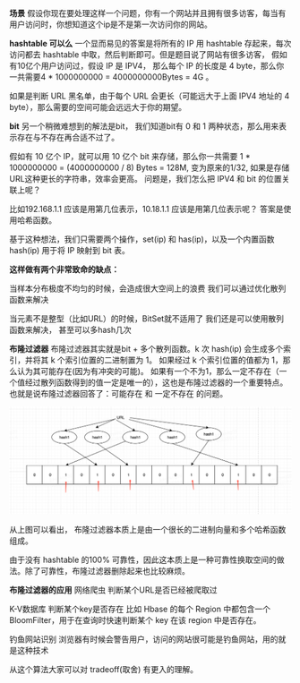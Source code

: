 **场景**
假设你现在要处理这样一个问题，你有一个网站并且拥有很多访客，每当有用户访问时，你想知道这个ip是不是第一次访问你的网站。

**hashtable 可以么**
一个显而易见的答案是将所有的 IP 用 hashtable 存起来，每次访问都去 hashtable 中取，然后判断即可。但是题目说了网站有很多访客， 假如有10亿个用户访问过，假设 IP 是 IPV4， 那么每个 IP 的长度是 4 byte，那么你一共需要4 * 1000000000 = 4000000000Bytes = 4G 。

如果是判断 URL 黑名单，由于每个 URL 会更长（可能远大于上面 IPV4 地址的 4 byte），那么需要的空间可能会远远大于你的期望。

**bit**
另一个稍微难想到的解法是bit， 我们知道bit有 0 和 1 两种状态，那么用来表示存在与不存在再合适不过了。

假如有 10 亿个 IP，就可以用 10 亿个 bit 来存储，那么你一共需要 1 * 1000000000 = (4000000000 / 8) Bytes = 128M, 变为原来的1/32, 如果是存储URL这种更长的字符串，效率会更高。 问题是，我们怎么把 IPV4 和 bit 的位置关联上呢？

比如192.168.1.1 应该是用第几位表示，10.18.1.1 应该是用第几位表示呢？ 答案是使用哈希函数。

基于这种想法，我们只需要两个操作，set(ip) 和 has(ip)，以及一个内置函数 hash(ip) 用于将 IP 映射到 bit 表。

**这样做有两个非常致命的缺点：**

当样本分布极度不均匀的时候，会造成很大空间上的浪费
我们可以通过优化散列函数来解决

当元素不是整型（比如URL）的时候，BitSet就不适用了
我们还是可以使用散列函数来解决， 甚至可以多hash几次

**布隆过滤器**
布隆过滤器其实就是bit + 多个散列函数。k 次 hash(ip) 会生成多个索引，并将其 k 个索引位置的二进制置为 1。 如果经过 k 个索引位置的值都为 1，那么认为其可能存在(因为有冲突的可能)。 如果有一个不为1，那么一定不存在（一个值经过散列函数得到的值一定是唯一的），这也是布隆过滤器的一个重要特点。也就是说布隆过滤器回答了：可能存在 和 一定不存在 的问题。

![image](https://github.com/Karl-WangSK/Leetcode_man/blob/master/assets/bloom-filter-url.png)

从上图可以看出， 布隆过滤器本质上是由一个很长的二进制向量和多个哈希函数组成。

由于没有 hashtable 的100% 可靠性，因此这本质上是一种可靠性换取空间的做法。除了可靠性，布隆过滤器删除起来也比较麻烦。

**布隆过滤器的应用**
网络爬虫
判断某个URL是否已经被爬取过

K-V数据库 判断某个key是否存在
比如 Hbase 的每个 Region 中都包含一个 BloomFilter，用于在查询时快速判断某个 key 在该 region 中是否存在。

钓鱼网站识别
浏览器有时候会警告用户，访问的网站很可能是钓鱼网站，用的就是这种技术

从这个算法大家可以对 tradeoff(取舍) 有更入的理解。